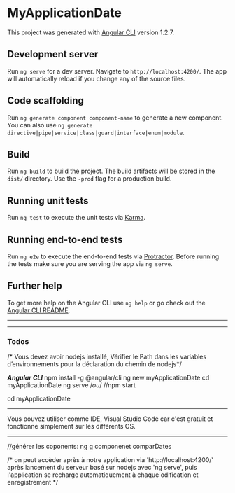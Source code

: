 # MyApplicationDate

This project was generated with [Angular CLI](https://github.com/angular/angular-cli) version 1.2.7.

## Development server

Run `ng serve` for a dev server. Navigate to `http://localhost:4200/`. The app will automatically reload if you change any of the source files.

## Code scaffolding

Run `ng generate component component-name` to generate a new component. You can also use `ng generate directive|pipe|service|class|guard|interface|enum|module`.

## Build

Run `ng build` to build the project. The build artifacts will be stored in the `dist/` directory. Use the `-prod` flag for a production build.

## Running unit tests

Run `ng test` to execute the unit tests via [Karma](https://karma-runner.github.io).

## Running end-to-end tests

Run `ng e2e` to execute the end-to-end tests via [Protractor](http://www.protractortest.org/).
Before running the tests make sure you are serving the app via `ng serve`.

## Further help

To get more help on the Angular CLI use `ng help` or go check out the [Angular CLI README](https://github.com/angular/angular-cli/blob/master/README.md).

***
***

### Todos

/* Vous devez avoir nodejs installé,
Vérifier le Path dans les variables d’environnements pour la déclaration du chemin de nodejs*/

***Angular CLI***
npm install -g @angular/cli
ng new myApplicationDate
cd myApplicationDate
ng serve            /*ou*/ //npm start

cd myApplicationDate

*****************************************
 Vous pouvez utiliser comme IDE, Visual Studio Code car c'est gratuit et fonctionne simplement sur les différents OS.
*****************************************

//générer les coponents:
ng g componenet comparDates

/* on peut accèder après à notre application via 'http://localhost:4200/' après lancement du serveur basé sur nodejs avec 'ng serve', puis l'application se recharge automatiquement à chaque odification et enregistrement */

